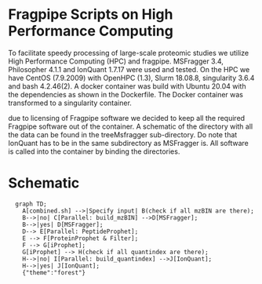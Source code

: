 # Fragpipe Scripts on High Performance Computing

To facilitate speedy processing of large-scale proteomic studies we utilize High Performance Computing (HPC) and fragpipe. MSFragger 3.4, Philosopher 4.1.1 and IonQuant 1.7.17 were used and tested. On the HPC we have CentOS (7.9.2009) with OpenHPC (1.3), Slurm 18.08.8, singularity 3.6.4 and bash 4.2.46(2). A docker container was build with Ubuntu 20.04 with the dependencies as shown in the Dockerfile. The Docker container was transformed to a singularity container.

due to licensing of Fragpipe software we decided to keep all the required Fragpipe software out of the container. A schematic of the directory with all the data can be found in the treeMsfragger sub-directory. Do note that IonQuant has to be in the same subdirectory as MSFragger is. All software is called into the container by binding the directories.

# Schematic

```mermaid
  graph TD;
    A[combined.sh] -->|Specify input| B(check if all mzBIN are there);
    B-->|no| C[Parallel: build_mzBIN] -->D[MSFragger];
    B-->|yes| D[MSFragger];
    D--> E[Parallel: PeptideProphet];
    E --> F[ProteinProphet & Filter];
    F --> G[iProphet];
    G[iProphet] --> H(check if all quantindex are there);
    H-->|no| I[Parallel: build_quantindex] -->J[IonQuant];
    H-->|yes| J[IonQuant];
    {"theme":"forest"}
```
